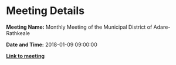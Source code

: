 # Meeting Details

**Meeting Name:** Monthly Meeting of the Municipal District of Adare-Rathkeale

**Date and Time:** 2018-01-09 09:00:00

**<a href="https://www.limerick.ie/council/whats-on/monthly-meeting-municipal-district-adare-rathkeale-32" target="_blank">Link to meeting</a>**

